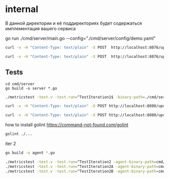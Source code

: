 # internal

В данной директории и её поддиректориях будет содержаться имплементация вашего сервиса

go run ./cmd/server/main.go  --config="./cmd/server/config/demo.yaml"

```bash
curl -v -H "Content-Type: text/plain" -X POST  http://localhost:8076/update/gauge/param1/2
```

```bash
curl -v -H "Content-Type: text/plain" -X POST  http://localhost:8076/update/gauge1/param1/2
```

## Tests
```
cd cmd/server
go build -o server *.go
```

```bash
./metricstest -test.v -test.run=^TestIteration1$ -binary-path=./cmd/server/server
```


```bash
curl -v -H "Content-Type: text/plain" -X POST http://localhost:8080/update/counter/testCounter/10
```


```bash
curl -v -H "Content-Type: text/plain" -X POST http://localhost:8080/update/gauge/testGauge/111
```

how to install golint
https://command-not-found.com/golint

```bash
golint ./...
```

iter 2
```bash
go build -o agent *.go
```

```bash
./metricstest -test.v -test.run=^TestIteration2 -agent-binary-path=cmd/agent/agent -binary-path=./cmd/server/server
./metricstest -test.v -test.run=^TestIteration2A -agent-binary-path=cmd/agent/agent -binary-path=./cmd/server/server -source-path=.
./metricstest -test.v -test.run=^TestIteration2B -agent-binary-path=cmd/agent/agent -binary-path=./cmd/server/server -source-path=.

```

